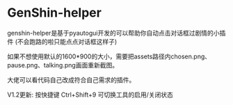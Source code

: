 # GenShin-helper
genshin-helper是基于pyautogui开发的可以帮助你自动点击对话框过剧情的小插件
(不会跑路的啦只能点点对话框这样子)

如果不想使用默认的1600*900的大小，需要把assets路径内chosen.png、pause.png、talking.png画面重新截图。

大佬可以看代码自己改成符合自己需求的插件。

V1.2更新:
按快捷键 Ctrl+Shift+9 可切换工具的启用/关闭状态

